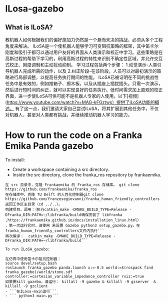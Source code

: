 # ILosa-gazebo

## What is ILoSA? 

教机器人如何根据我们的偏好施加力仍然是一个悬而未决的挑战，必须从多个工程角度来解决。
ILoSA是一个使机器人能够学习可变阻抗策略的框架，其中笛卡尔刚度和吸引子都可以通过用户友好的界面从人类演示和校正中学习。这些策略是在高斯过程的帮助下学习的，利用高斯过程的特性来识别不确定性区域，并允许交互式校正、刚度调制和主动扰动抑制。
学习过程包括两个步骤：
1.动觉演示-人类引导机器人完成所需的动作，以及
2.纠正阶段-在该阶段，人员可以对最初演示的策略进行局部调整，以提高任务执行期间的性能。
ILoSA已被证明在不同的挑战性任务中是有效的，例如推箱子、擦木板，以及从插座上插拔插头。只需一次演示，然后进行短时间的纠正，就可以实现良好的任务执行。低时间需求加上直观的校正界面，进一步使ILoSA可供可能不是机器人专家的人使用。以下[视频](https://www.youtube.com/watch?v=MAG-kFGztws）提供了ILoSA功能的概述。
有了这一点，我们邀请大家自己尝试ILoSA，将其扩展到其他任务中，不仅对机器人，甚至对人类都有挑战，并继续推动机器人学习的能力。

# How to run the code on a Franka Emika Panda gazebo
To install:
- Create a workspace containing a src directory.
- Inside the src directory, clone the franka_ros repository by frankaemika.
```创建一个包含 src 目录的工作区。
在 src 目录中，克隆 Frankaemika 的 Franka_ros 存储库。 git clone https://github.com/frankaemika/franka_ros
在存储库中，克隆 TU Delft 的人性化控制器git clone https://github.com/franzesegiovanni/franka_human_friendly_controllers
返回工作区主目录（cd ../..）。
构建项目，调用：（执行catkin_make -DMAKE_BUILD_TYPE=Release -DFranka_DIR:PATH=~/libfranka/build确保安装了 libfranka ,https://frankaemika.github.io/docs/installation_linux.html） 
，第一次运行它时，请使用 来设置 Gazebo python3 setup_gazebo.py。在franka_human_friendly_controllers文件内执行```
再次编译：  catkin_make -DMAKE_BUILD_TYPE=Release -DFranka_DIR:PATH=~/libfranka/build```

To run ILoSA_gazebo:

在仿真中使用笛卡尔阻抗控制器：
source devel/setup.bash
roslaunch franka_gazebo panda.launch x:=-0.5 world:=$(rospack find franka_gazebo)/world/stone.sdf controller:=cartesian_variable_impedance_controller rviz:=true
如果要kill gazebo，请运行： killall -9 gazebo & killall -9 gzserver  & killall -9 gzclient
- ```在ILosa-main运行```
- ``` python3 main.py```


  
